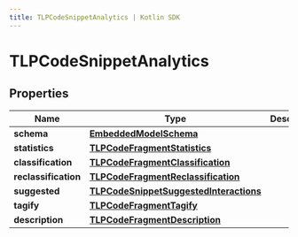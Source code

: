```yaml
---
title: TLPCodeSnippetAnalytics | Kotlin SDK
---
```



# TLPCodeSnippetAnalytics

## Properties
Name | Type | Description | Notes
------------ | ------------- | ------------- | -------------
**schema** | [**EmbeddedModelSchema**](EmbeddedModelSchema) |  |  [optional]
**statistics** | [**TLPCodeFragmentStatistics**](TLPCodeFragmentStatistics) |  |  [optional]
**classification** | [**TLPCodeFragmentClassification**](TLPCodeFragmentClassification) |  |  [optional]
**reclassification** | [**TLPCodeFragmentReclassification**](TLPCodeFragmentReclassification) |  |  [optional]
**suggested** | [**TLPCodeSnippetSuggestedInteractions**](TLPCodeSnippetSuggestedInteractions) |  |  [optional]
**tagify** | [**TLPCodeFragmentTagify**](TLPCodeFragmentTagify) |  |  [optional]
**description** | [**TLPCodeFragmentDescription**](TLPCodeFragmentDescription) |  |  [optional]



